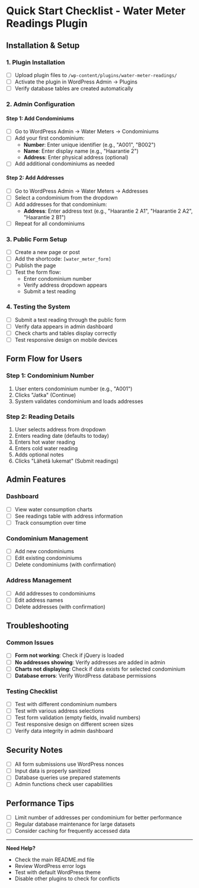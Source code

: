 # Quick Start Checklist - Water Meter Readings Plugin

## Installation & Setup

### 1. Plugin Installation
- [ ] Upload plugin files to `/wp-content/plugins/water-meter-readings/`
- [ ] Activate the plugin in WordPress Admin → Plugins
- [ ] Verify database tables are created automatically

### 2. Admin Configuration

#### Step 1: Add Condominiums
- [ ] Go to WordPress Admin → Water Meters → Condominiums
- [ ] Add your first condominium:
  - **Number**: Enter unique identifier (e.g., "A001", "B002")
  - **Name**: Enter display name (e.g., "Haarantie 2")
  - **Address**: Enter physical address (optional)
- [ ] Add additional condominiums as needed

#### Step 2: Add Addresses
- [ ] Go to WordPress Admin → Water Meters → Addresses
- [ ] Select a condominium from the dropdown
- [ ] Add addresses for that condominium:
  - **Address**: Enter address text (e.g., "Haarantie 2 A1", "Haarantie 2 A2", "Haarantie 2 B1")
- [ ] Repeat for all condominiums

### 3. Public Form Setup
- [ ] Create a new page or post
- [ ] Add the shortcode: `[water_meter_form]`
- [ ] Publish the page
- [ ] Test the form flow:
  - Enter condominium number
  - Verify address dropdown appears
  - Submit a test reading

### 4. Testing the System
- [ ] Submit a test reading through the public form
- [ ] Verify data appears in admin dashboard
- [ ] Check charts and tables display correctly
- [ ] Test responsive design on mobile devices

## Form Flow for Users

### Step 1: Condominium Number
1. User enters condominium number (e.g., "A001")
2. Clicks "Jatka" (Continue)
3. System validates condominium and loads addresses

### Step 2: Reading Details
1. User selects address from dropdown
2. Enters reading date (defaults to today)
3. Enters hot water reading
4. Enters cold water reading
5. Adds optional notes
6. Clicks "Lähetä lukemat" (Submit readings)

## Admin Features

### Dashboard
- [ ] View water consumption charts
- [ ] See readings table with address information
- [ ] Track consumption over time

### Condominium Management
- [ ] Add new condominiums
- [ ] Edit existing condominiums
- [ ] Delete condominiums (with confirmation)

### Address Management
- [ ] Add addresses to condominiums
- [ ] Edit address names
- [ ] Delete addresses (with confirmation)

## Troubleshooting

### Common Issues
- [ ] **Form not working**: Check if jQuery is loaded
- [ ] **No addresses showing**: Verify addresses are added in admin
- [ ] **Charts not displaying**: Check if data exists for selected condominium
- [ ] **Database errors**: Verify WordPress database permissions

### Testing Checklist
- [ ] Test with different condominium numbers
- [ ] Test with various address selections
- [ ] Test form validation (empty fields, invalid numbers)
- [ ] Test responsive design on different screen sizes
- [ ] Verify data integrity in admin dashboard

## Security Notes
- [ ] All form submissions use WordPress nonces
- [ ] Input data is properly sanitized
- [ ] Database queries use prepared statements
- [ ] Admin functions check user capabilities

## Performance Tips
- [ ] Limit number of addresses per condominium for better performance
- [ ] Regular database maintenance for large datasets
- [ ] Consider caching for frequently accessed data

---

**Need Help?**
- Check the main README.md file
- Review WordPress error logs
- Test with default WordPress theme
- Disable other plugins to check for conflicts
